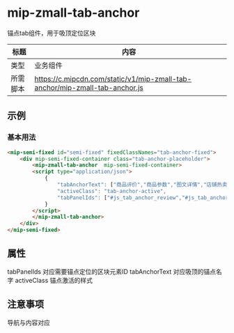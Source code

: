 # mip-zmall-tab-anchor

锚点tab组件，用于吸顶定位区块

标题|内容
----|----
类型|业务组件
所需脚本|https://c.mipcdn.com/static/v1/mip-zmall-tab-anchor/mip-zmall-tab-anchor.js

## 示例

### 基本用法
```html
<mip-semi-fixed id="semi-fixed" fixedClassNames="tab-anchor-fixed">
    <div mip-semi-fixed-container class="tab-anchor-placeholder">
        <mip-zmall-tab-anchor  mip-semi-fixed-container>
        <script type="application/json">
            {
                "tabAnchorText": ["商品评价","商品参数","图文详情","店铺热卖"],
                "activeClass": "tab-anchor-active",
                "tabPanelIds": ["#js_tab_anchor_review","#js_tab_anchor_params","#js_tab_anchor_pics","#js_tab_anchor_hot"]
            }
        </script>
        </mip-zmall-tab-anchor>
    </div>
</mip-semi-fixed>

```

## 属性

tabPanelIds 对应需要锚点定位的区块元素ID
tabAnchorText 对应吸顶的锚点名字
activeClass 锚点激活的样式

## 注意事项

导航与内容对应